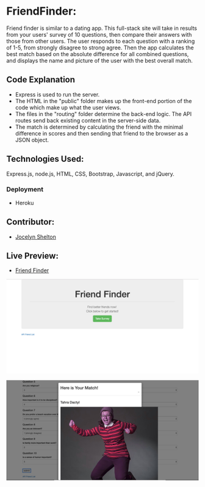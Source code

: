 # FriendFinder:

Friend finder is similar to a dating app. This full-stack site will take in results from your users' survey of 10 questions, then compare their answers with those from other users. The user responds to each question with a ranking of 1-5, from strongly disagree to strong agree. Then the app calculates the best match based on the absolute difference for all combined questions, and displays the name and picture of the user with the best overall match.

## Code Explanation
- Express is used to run the server.
- The HTML in the "public" folder makes up the front-end portion of the code which make up what the user views.
- The files in the "routing" folder determine the back-end logic. The API routes send back existing content in the server-side data.
- The match is determined by calculating the friend with the minimal difference in scores and then sending that friend to the browser as a JSON object.

## Technologies Used:

 Express.js, node.js, HTML, CSS, Bootstrap, Javascript, and jQuery.

  ### Deployment
  - Heroku

## Contributor:

 - [Jocelyn Shelton](https://github.com/j22shelton)


## Live Preview:

 - [Friend Finder](https://protected-sea-80577.herokuapp.com)

 ![](/app/public/images/survey.png?raw=true)

 ![](/app/public/images/results.png?raw=true)